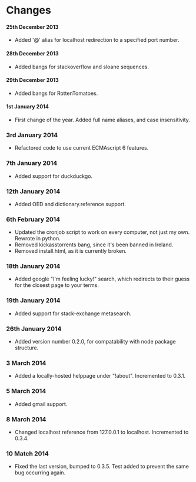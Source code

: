 Changes
============

#### 25th December 2013
- Added '@' alias for localhost redirection to a specified port number.

#### 28th December 2013
- Added bangs for stackoverflow and sloane sequences.

#### 29th December 2013
- Added bangs for RottenTomatoes.

#### 1st January 2014

- First change of the year. Added full name aliases, and case insensitivity.

### 3rd January 2014

- Refactored code to use current ECMAscript 6 features.

### 7th January 2014

- Added support for duckduckgo.

### 12th January 2014

- Added OED and dictionary.reference support.

### 6th February 2014

- Updated the cronjob script to work on every
computer, not just my own. Rewrote in python.
- Removed kickasstorrents bang, since it's been
banned in Ireland.
- Removed install.html, as it is currently broken.

### 18th January 2014

- Added google "I'm feeling lucky!" search, which
redirects to their guess for the closest page to your terms.

### 19th January 2014

- Added support for stack-exchange metasearch.

### 26th January 2014

- Added version number 0.2.0, for compatability with node
package structure.

### 3 March 2014

- Added a locally-hosted helppage under "!about". Incremented
to 0.3.1.

### 5 March 2014

- Added gmail support.

### 8 March 2014

- Changed localhost reference from 127.0.0.1 to localhost. Incremented
to 0.3.4.

### 10 Match 2014

- Fixed the last version, bumped to 0.3.5. Test added to prevent the same
bug occurring again.

